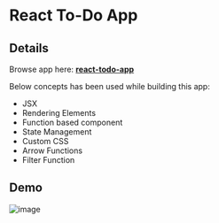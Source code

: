 # React To-Do App

## Details

Browse app here: **[react-todo-app](https://react-todo-app-nu-green.vercel.app/)**

Below concepts has been used while building this app:

- JSX
- Rendering Elements
- Function based component
- State Management
- Custom CSS
- Arrow Functions
- Filter Function

## Demo

![image](https://user-images.githubusercontent.com/14357087/222885491-a274f84d-c96e-4644-a05d-091e77a2b8d8.png)



